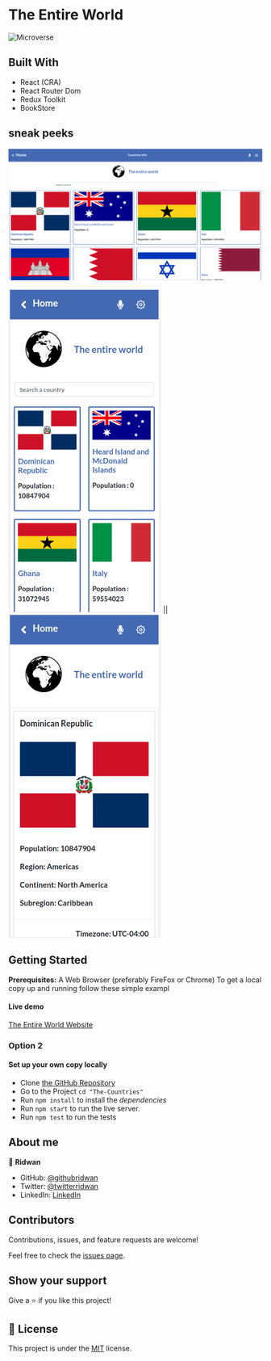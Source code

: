 # The Entire World

![Microverse](https://img.shields.io/badge/Microverse-blueviolet)

## Built With

- React (CRA)
- React Router Dom
- Redux Toolkit
- BookStore

## sneak peeks

![Application screenshot](./src/assets/Screenshot-dek.png)


![Application screenshot](./src/assets/Screenshot-mob-home.png) ||  ![Application screenshot](./src/assets/Screenshot-mob-details.png)


## Getting Started

**Prerequisites:** A Web Browser (preferably FireFox or Chrome)
To get a local copy up and running follow these simple exampl

#### Live demo

[The Entire World Website](http://ridwanediallo.github.io/The-Countries)

### **Option 2**

#### Set up your own copy locally

- Clone [the GitHub Repository](https://github.com/ridwanediallo/The-Countries.git)
- Go to the Project `cd "The-Countries"`
- Run `npm install` to install the _dependencies_
- Run `npm start` to run the live server.
- Run `npm test` to run the tests

## About me

👤 **Ridwan**

- GitHub: [@githubridwan](https://github.com/ridwanediallo)
- Twitter: [@twitterridwan](https://twitter.com/RidwaneD)
- LinkedIn: [LinkedIn](https://www.linkedin.com/in/ridwan-diallo)

## Contributors

Contributions, issues, and feature requests are welcome!

Feel free to check the [issues page](../../issues/).

## Show your support

Give a ⭐️ if you like this project!

## 📝 License

This project is under the [MIT](LICENSE) license.
